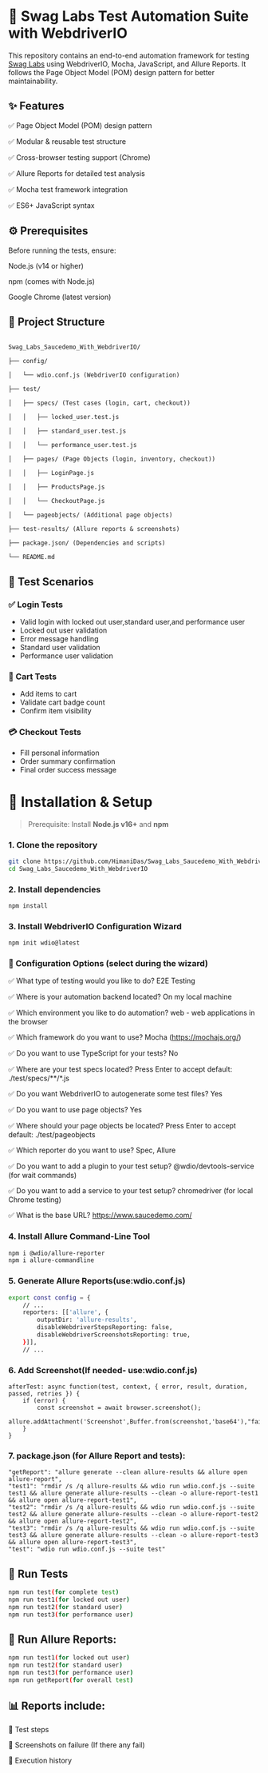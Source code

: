 # 🧪 Swag Labs Test Automation Suite with WebdriverIO

This repository contains an end-to-end automation framework for testing [Swag Labs](https://www.saucedemo.com/) using WebdriverIO, Mocha, JavaScript, and Allure Reports. It follows the Page Object Model (POM) design pattern for better maintainability.

## ✨ Features

✅ Page Object Model (POM) design pattern

✅ Modular & reusable test structure

✅ Cross-browser testing support (Chrome)

✅ Allure Reports for detailed test analysis

✅ Mocha test framework integration

✅ ES6+ JavaScript syntax

## ⚙️ Prerequisites

Before running the tests, ensure:

Node.js (v14 or higher)

npm (comes with Node.js)

Google Chrome (latest version)

## 📂 Project Structure

```

Swag_Labs_Saucedemo_With_WebdriverIO/

├── config/

│   └── wdio.conf.js (WebdriverIO configuration)

├── test/

│   ├── specs/ (Test cases (login, cart, checkout))          

│   │   ├── locked_user.test.js    

│   │   ├── standard_user.test.js   

│   │   └── performance_user.test.js   

│   ├── pages/ (Page Objects (login, inventory, checkout))               

│   │   ├── LoginPage.js

│   │   ├── ProductsPage.js

│   │   └── CheckoutPage.js

│   └── pageobjects/ (Additional page objects)

├── test-results/ (Allure reports & screenshots)

├── package.json/ (Dependencies and scripts)
            
└── README.md
```
## 🧪 Test Scenarios

### ✅ Login Tests
- Valid login with locked out user,standard user,and performance user
- Locked out user validation
- Error message handling
- Standard user validation
- Performance user validation

### 🛒 Cart Tests
- Add items to cart
- Validate cart badge count
- Confirm item visibility

### 💳 Checkout Tests
- Fill personal information
- Order summary confirmation
- Final order success message

# 🚀 Installation & Setup

> Prerequisite: Install **Node.js v16+** and **npm**

### 1. Clone the repository

```bash
git clone https://github.com/HimaniDas/Swag_Labs_Saucedemo_With_WebdriverIO.git
cd Swag_Labs_Saucedemo_With_WebdriverIO
```
### 2. Install dependencies

```bash
npm install
```
### 3. Install WebdriverIO Configuration Wizard

```bash
npm init wdio@latest
```
### 📌 Configuration Options (select during the wizard)

✅ What type of testing would you like to do?
E2E Testing

✅ Where is your automation backend located?
On my local machine

✅ Which environment you like to do automation?
web - web applications in the browser

✅ Which framework do you want to use?
Mocha (https://mochajs.org/)

✅ Do you want to use TypeScript for your tests?
No

✅ Where are your test specs located?
Press Enter to accept default: ./test/specs/**/*.js

✅ Do you want WebdriverIO to autogenerate some test files?
Yes

✅ Do you want to use page objects?
Yes

✅ Where should your page objects be located?
Press Enter to accept default: ./test/pageobjects

✅ Which reporter do you want to use?
Spec, Allure

✅ Do you want to add a plugin to your test setup?
@wdio/devtools-service (for wait commands)

✅ Do you want to add a service to your test setup?
chromedriver (for local Chrome testing)

✅ What is the base URL?
https://www.saucedemo.com/

### 4. Install Allure Command-Line Tool

```bash
npm i @wdio/allure-reporter
npm i allure-commandline
```
### 5. Generate Allure Reports(use:wdio.conf.js)

```bash
export const config = {
    // ...
    reporters: [['allure', {
        outputDir: 'allure-results',
        disableWebdriverStepsReporting: false,
        disableWebdriverScreenshotsReporting: true,
    }]],
    // ...
```
### 6. Add Screenshot(If needed- use:wdio.conf.js)

```
afterTest: async function(test, context, { error, result, duration, passed, retries }) {
    if (error) {
        const screenshot = await browser.screenshot();
        allure.addAttachment('Screenshot',Buffer.from(screenshot,'base64'),"failure/png");
    }
}
```
### 7. package.json (for Allure Report and tests):

```
"getReport": "allure generate --clean allure-results && allure open allure-report",
"test1": "rmdir /s /q allure-results && wdio run wdio.conf.js --suite test1 && allure generate allure-results --clean -o allure-report-test1 && allure open allure-report-test1",
"test2": "rmdir /s /q allure-results && wdio run wdio.conf.js --suite test2 && allure generate allure-results --clean -o allure-report-test2 && allure open allure-report-test2",
"test3": "rmdir /s /q allure-results && wdio run wdio.conf.js --suite test3 && allure generate allure-results --clean -o allure-report-test3 && allure open allure-report-test3",
"test": "wdio run wdio.conf.js --suite test"
```
## 🚦 Run Tests

```bash
npm run test(for complete test)
npm run test1(for locked out user)
npm run test2(for standard user)
npm run test3(for performance user)
```
## 🚦 Run Allure Reports:

```bash
npm run test1(for locked out user)
npm run test2(for standard user)
npm run test3(for performance user)
npm run getReport(for overall test)
```
## 📊 Reports include:

📌 Test steps

📌 Screenshots on failure (If there any fail)

📌 Execution history




